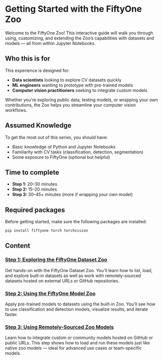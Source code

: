 # Getting Started with the FiftyOne Zoo

Welcome to the FiftyOne Zoo! This interactive guide will walk you through using, customizing, and extending the Zoo’s capabilities with datasets and models — all from within Jupyter Notebooks.

## Who this is for

This experience is designed for:
- **Data scientists** looking to explore CV datasets quickly
- **ML engineers** wanting to prototype with pre-trained models
- **Computer vision practitioners** seeking to integrate custom models

Whether you're exploring public data, testing models, or wrapping your own contributions, the Zoo helps you streamline your computer vision workflows.

## Assumed Knowledge

To get the most out of this series, you should have:
- Basic knowledge of Python and Jupyter Notebooks
- Familiarity with CV tasks (classification, detection, segmentation)
- Some exposure to FiftyOne (optional but helpful)

## Time to complete

- **Step 1:** 20–30 minutes  
- **Step 2:** 15–20 minutes  
- **Step 3:** 30–45+ minutes (more if wrapping your own model)

## Required packages

Before getting started, make sure the following packages are installed:

```bash
pip install fiftyone torch torchvision
```

## Content

### [Step 1: Exploring the FiftyOne Dataset Zoo](./step1.ipynb)  
Get hands-on with the FiftyOne Dataset Zoo. You'll learn how to list, load, and explore built-in datasets as well as work with remotely-sourced datasets hosted on external URLs or GitHub repositories.

### [Step 2: Using the FiftyOne Model Zoo](./step2.ipynb)  
Apply pre-trained models to datasets using the built-in Zoo. You'll see how to use classification and detection models, visualize results, and iterate faster.

### [Step 3: Using Remotely-Sourced Zoo Models](./step3.ipynb)  
Learn how to integrate custom or community models hosted on GitHub or public URLs. This step shows how to load and run these models just like native zoo models — ideal for advanced use cases or team-specific models.
